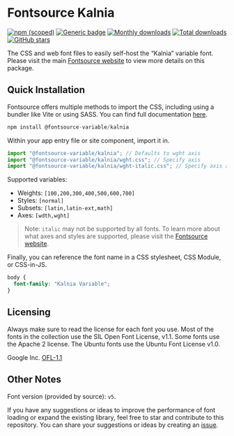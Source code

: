 # Fontsource Kalnia

[![npm (scoped)](https://img.shields.io/npm/v/@fontsource-variable/kalnia?color=brightgreen)](https://www.npmjs.com/package/@fontsource-variable/kalnia) [![Generic badge](https://img.shields.io/badge/fontsource-passing-brightgreen)](https://github.com/fontsource/fontsource) [![Monthly downloads](https://badgen.net/npm/dm/@fontsource-variable/kalnia)](https://github.com/fontsource/fontsource) [![Total downloads](https://badgen.net/npm/dt/@fontsource-variable/kalnia)](https://github.com/fontsource/fontsource) [![GitHub stars](https://img.shields.io/github/stars/fontsource/fontsource.svg?style=social&label=Star)](https://github.com/fontsource/fontsource/stargazers)

The CSS and web font files to easily self-host the “Kalnia” variable font. Please visit the main [Fontsource website](https://fontsource.org/fonts/kalnia) to view more details on this package.

## Quick Installation

Fontsource offers multiple methods to import the CSS, including using a bundler like Vite or using SASS. You can find full documentation [here](https://fontsource.org/docs/getting-started/introduction).

```javascript
npm install @fontsource-variable/kalnia
```

Within your app entry file or site component, import it in.

```javascript
import "@fontsource-variable/kalnia"; // Defaults to wght axis
import "@fontsource-variable/kalnia/wght.css"; // Specify axis
import "@fontsource-variable/kalnia/wght-italic.css"; // Specify axis and style
```

Supported variables:
- Weights: `[100,200,300,400,500,600,700]`
- Styles: `[normal]`
- Subsets: `[latin,latin-ext,math]`
- Axes: `[wdth,wght]`

> Note: `italic` may not be supported by all fonts. To learn more about what axes and styles are supported, please visit the [Fontsource website](https://fontsource.org/fonts/kalnia).

Finally, you can reference the font name in a CSS stylesheet, CSS Module, or CSS-in-JS.

```css
body {
  font-family: "Kalnia Variable";
}
```

## Licensing
Always make sure to read the license for each font you use. Most of the fonts in the collection use the SIL Open Font License, v1.1. Some fonts use the Apache 2 license. The Ubuntu fonts use the Ubuntu Font License v1.0.

Google Inc.
[OFL-1.1](http://scripts.sil.org/OFL)

## Other Notes
Font version (provided by source): `v5`.

If you have any suggestions or ideas to improve the performance of font loading or expand the existing library, feel free to star and contribute to this repository. You can share your suggestions or ideas by creating an [issue](https://github.com/fontsource/fontsource/issues).
